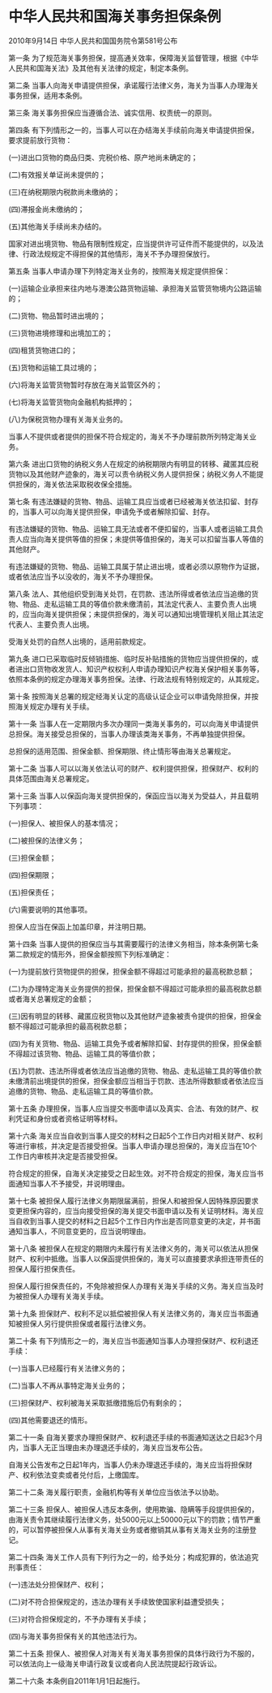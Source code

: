 # 中华人民共和国海关事务担保条例

2010年9月14日 中华人民共和国国务院令第581号公布



第一条 为了规范海关事务担保，提高通关效率，保障海关监督管理，根据《中华人民共和国海关法》及其他有关法律的规定，制定本条例。

第二条 当事人向海关申请提供担保，承诺履行法律义务，海关为当事人办理海关事务担保，适用本条例。

第三条 海关事务担保应当遵循合法、诚实信用、权责统一的原则。

第四条 有下列情形之一的，当事人可以在办结海关手续前向海关申请提供担保，要求提前放行货物：

(一)进出口货物的商品归类、完税价格、原产地尚未确定的；

(二)有效报关单证尚未提供的；

(三)在纳税期限内税款尚未缴纳的；

(四)滞报金尚未缴纳的；

(五)其他海关手续尚未办结的。

国家对进出境货物、物品有限制性规定，应当提供许可证件而不能提供的，以及法律、行政法规规定不得担保的其他情形，海关不予办理担保放行。

第五条 当事人申请办理下列特定海关业务的，按照海关规定提供担保：

(一)运输企业承担来往内地与港澳公路货物运输、承担海关监管货物境内公路运输的；

(二)货物、物品暂时进出境的；

(三)货物进境修理和出境加工的；

(四)租赁货物进口的；

(五)货物和运输工具过境的；

(六)将海关监管货物暂时存放在海关监管区外的；

(七)将海关监管货物向金融机构抵押的；

(八)为保税货物办理有关海关业务的。

当事人不提供或者提供的担保不符合规定的，海关不予办理前款所列特定海关业务。

第六条 进出口货物的纳税义务人在规定的纳税期限内有明显的转移、藏匿其应税货物以及其他财产迹象的，海关可以责令纳税义务人提供担保；纳税义务人不能提供担保的，海关依法采取税收保全措施。

第七条 有违法嫌疑的货物、物品、运输工具应当或者已经被海关依法扣留、封存的，当事人可以向海关提供担保，申请免予或者解除扣留、封存。

有违法嫌疑的货物、物品、运输工具无法或者不便扣留的，当事人或者运输工具负责人应当向海关提供等值的担保；未提供等值担保的，海关可以扣留当事人等值的其他财产。

有违法嫌疑的货物、物品、运输工具属于禁止进出境，或者必须以原物作为证据，或者依法应当予以没收的，海关不予办理担保。

第八条 法人、其他组织受到海关处罚，在罚款、违法所得或者依法应当追缴的货物、物品、走私运输工具的等值价款未缴清前，其法定代表人、主要负责人出境的，应当向海关提供担保；未提供担保的，海关可以通知出境管理机关阻止其法定代表人、主要负责人出境。

受海关处罚的自然人出境的，适用前款规定。

第九条 进口已采取临时反倾销措施、临时反补贴措施的货物应当提供担保的，或者进出口货物收发货人、知识产权权利人申请办理知识产权海关保护相关事务等，依照本条例的规定办理海关事务担保。法律、行政法规有特别规定的，从其规定。

第十条 按照海关总署的规定经海关认定的高级认证企业可以申请免除担保，并按照海关规定办理有关手续。

第十一条 当事人在一定期限内多次办理同一类海关事务的，可以向海关申请提供总担保。海关接受总担保的，当事人办理该类海关事务，不再单独提供担保。

总担保的适用范围、担保金额、担保期限、终止情形等由海关总署规定。

第十二条 当事人可以以海关依法认可的财产、权利提供担保，担保财产、权利的具体范围由海关总署规定。

第十三条 当事人以保函向海关提供担保的，保函应当以海关为受益人，并且载明下列事项：

(一)担保人、被担保人的基本情况；

(二)被担保的法律义务；

(三)担保金额；

(四)担保期限；

(五)担保责任；

(六)需要说明的其他事项。

担保人应当在保函上加盖印章，并注明日期。

第十四条 当事人提供的担保应当与其需要履行的法律义务相当，除本条例第七条第二款规定的情形外，担保金额按照下列标准确定：

(一)为提前放行货物提供的担保，担保金额不得超过可能承担的最高税款总额；

(二)为办理特定海关业务提供的担保，担保金额不得超过可能承担的最高税款总额或者海关总署规定的金额；

(三)因有明显的转移、藏匿应税货物以及其他财产迹象被责令提供的担保，担保金额不得超过可能承担的最高税款总额；

(四)为有关货物、物品、运输工具免予或者解除扣留、封存提供的担保，担保金额不得超过该货物、物品、运输工具的等值价款；

(五)为罚款、违法所得或者依法应当追缴的货物、物品、走私运输工具的等值价款未缴清前出境提供的担保，担保金额应当相当于罚款、违法所得数额或者依法应当追缴的货物、物品、走私运输工具的等值价款。

第十五条 办理担保，当事人应当提交书面申请以及真实、合法、有效的财产、权利凭证和身份或者资格证明等材料。

第十六条 海关应当自收到当事人提交的材料之日起5个工作日内对相关财产、权利等进行审核，并决定是否接受担保。当事人申请办理总担保的，海关应当在10个工作日内审核并决定是否接受担保。

符合规定的担保，自海关决定接受之日起生效。对不符合规定的担保，海关应当书面通知当事人不予接受，并说明理由。

第十七条 被担保人履行法律义务期限届满前，担保人和被担保人因特殊原因要求变更担保内容的，应当向接受担保的海关提交书面申请以及有关证明材料。海关应当自收到当事人提交的材料之日起5个工作日内作出是否同意变更的决定，并书面通知当事人，不同意变更的，应当说明理由。

第十八条 被担保人在规定的期限内未履行有关法律义务的，海关可以依法从担保财产、权利中抵缴。当事人以保函提供担保的，海关可以直接要求承担连带责任的担保人履行担保责任。

担保人履行担保责任的，不免除被担保人办理有关海关手续的义务。海关应当及时为被担保人办理有关海关手续。

第十九条 担保财产、权利不足以抵偿被担保人有关法律义务的，海关应当书面通知被担保人另行提供担保或者履行法律义务。

第二十条 有下列情形之一的，海关应当书面通知当事人办理担保财产、权利退还手续：

(一)当事人已经履行有关法律义务的；

(二)当事人不再从事特定海关业务的；

(三)担保财产、权利被海关采取抵缴措施后仍有剩余的；

(四)其他需要退还的情形。

第二十一条 自海关要求办理担保财产、权利退还手续的书面通知送达之日起3个月内，当事人无正当理由未办理退还手续的，海关应当发布公告。

自海关公告发布之日起1年内，当事人仍未办理退还手续的，海关应当将担保财产、权利依法变卖或者兑付后，上缴国库。

第二十二条 海关履行职责，金融机构等有关单位应当依法予以协助。

第二十三条 担保人、被担保人违反本条例，使用欺骗、隐瞒等手段提供担保的，由海关责令其继续履行法律义务，处5000元以上50000元以下的罚款；情节严重的，可以暂停被担保人从事有关海关业务或者撤销其从事有关海关业务的注册登记。

第二十四条 海关工作人员有下列行为之一的，给予处分；构成犯罪的，依法追究刑事责任：

(一)违法处分担保财产、权利；

(二)对不符合担保规定的，违法办理有关手续致使国家利益遭受损失；

(三)对符合担保规定的，不予办理有关手续；

(四)与海关事务担保有关的其他违法行为。

第二十五条 担保人、被担保人对海关有关海关事务担保的具体行政行为不服的，可以依法向上一级海关申请行政复议或者向人民法院提起行政诉讼。

第二十六条 本条例自2011年1月1日起施行。